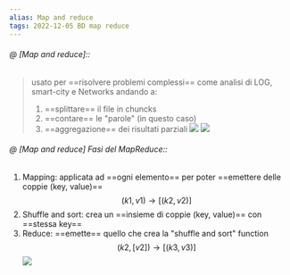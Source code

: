 ```yaml
---
alias: Map and reduce
tags: 2022-12-05 BD map reduce
---
```


###### @ [Map and reduce]::
> usato per ==risolvere problemi complessi== come analisi di LOG, smart-city e Networks andando a:
> 1. ==splittare== il file in chuncks
> 2. ==contare== le "parole" (in questo caso)
> 3. ==aggregazione== dei risultati parziali
> ![](Uni/BD/img/wordcount.jpeg)
> ![](Uni/BD/img/mapreduce.jpeg)
<!--ID: 1670257479824-->


###### @ [Map and reduce] Fasi del MapReduce::
1. Mapping: applicata ad ==ogni elemento== per poter ==emettere delle coppie (key, value)== $$(k1, v1) \to [(k2, v2)]$$
2. Shuffle and sort: crea un ==insieme di coppie (key, value)== con ==stessa key==
3. Reduce: ==emette== quello che crea la "shuffle and sort" function $$(k2, [v2]) \to [(k3, v3)]$$
![](Uni/BD/img/singlemapred.jpeg)
<!--ID: 1670257767565-->
